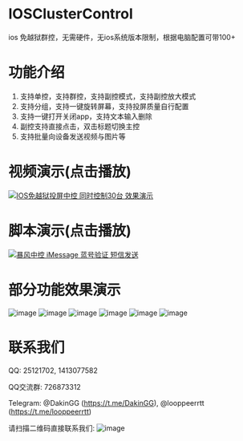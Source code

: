 # IOSClusterControl
ios 免越狱群控，无需硬件，无ios系统版本限制，根据电脑配置可带100+

# 功能介绍
1. 支持单控，支持群控，支持副控模式，支持副控放大模式
2. 支持分组，支持一键旋转屏幕，支持投屏质量自行配置
3. 支持一键打开关闭app，支持文本输入删除
4. 副控支持直接点击，双击标题切换主控
5. 支持批量向设备发送视频与图片等

# 视频演示(点击播放)
[![IOS免越狱投屏中控 同时控制30台 效果演示](http://cdn.mierscript.com/stormmaker/b617a01e520e6fb45a0da58c5c51fe88/30.png)](https://www.bilibili.com/video/BV1Du411a7rb/?share_source=copy_web&vd_source=84fe0be5e1b68cc22a1576b3fb886e4b)

# 脚本演示(点击播放)
[![暴风中控 iMessage 蓝号验证 短信发送](http://cdn.mierscript.com/stormmaker/cd53560bfe90a13dea73e87974c658d7/im.png)](https://www.bilibili.com/video/BV1eh4y1X7Ua/?share_source=copy_web&vd_source=84fe0be5e1b68cc22a1576b3fb886e4b)

# 部分功能效果演示
![image](http://cdn.mierscript.com/iosclustercontrol/iosclustercontrol0.png)
![image](http://cdn.mierscript.com/iosclustercontrol/iosclustercontrol1.png)
![image](http://cdn.mierscript.com/iosclustercontrol/iosclustercontrol2.png)
![image](http://cdn.mierscript.com/iosclustercontrol/iosclustercontrol3.png)
![image](http://cdn.mierscript.com/iosclustercontrol/iosclustercontrol4.png)
![image](http://cdn.mierscript.com/iosclustercontrol/iosclustercontrol5.png)

# 联系我们

QQ: 25121702, 1413077582

QQ交流群: 726873312

Telegram: @DakinGG (https://t.me/DakinGG), @looppeerrtt (https://t.me/looppeerrtt)
 
请扫描二维码直接联系我们:
![image](http://cdn.mierscript.com/stormmaker/e05c5543a5498ddea95a2b8ff52e0fc6/wechat.jpg)
